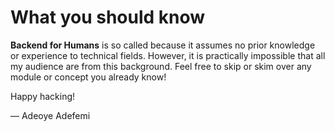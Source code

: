 # What you should know

**Backend for Humans** is so called because it assumes no prior knowledge or
experience to technical fields. However, it is practically impossible that all
my audience are from this background. Feel free to skip or skim over any module
or concept you already know!

Happy hacking!

— Adeoye Adefemi
